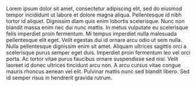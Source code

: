 Lorem ipsum dolor sit amet, consectetur adipiscing elit, sed do eiusmod tempor incididunt ut labore et dolore magna aliqua. Pellentesque id nibh tortor id aliquet. Dignissim diam quis enim lobortis scelerisque. Nunc non blandit massa enim nec dui nunc mattis. In metus vulputate eu scelerisque felis imperdiet proin fermentum. Mi tempus imperdiet nulla malesuada pellentesque elit eget. Velit egestas dui id ornare arcu odio ut sem nulla. Nulla pellentesque dignissim enim sit amet. Aliquam ultrices sagittis orci a scelerisque purus semper eget duis. Imperdiet proin fermentum leo vel orci porta. Ac tortor vitae purus faucibus ornare suspendisse sed nisi. Velit laoreet id donec ultrices tincidunt arcu non. A arcu cursus vitae congue mauris rhoncus aenean vel elit. Pulvinar mattis nunc sed blandit libero. Sed id semper risus in hendrerit gravida rutrum.
